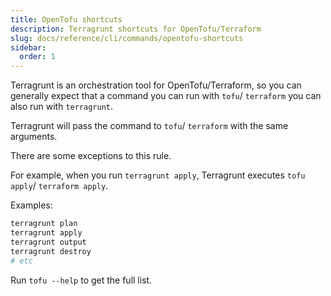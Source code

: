 ```yaml
---
title: OpenTofu shortcuts
description: Terragrunt shortcuts for OpenTofu/Terraform
slug: docs/reference/cli/commands/opentofu-shortcuts
sidebar:
  order: 1
---
```


Terragrunt is an orchestration tool for OpenTofu/Terraform, so you can generally expect that a command you can run with `tofu`/ `terraform` you can also run with `terragrunt`.

Terragrunt will pass the command to `tofu`/ `terraform` with the same arguments.

There are some exceptions to this rule.

For example, when you run `terragrunt apply`, Terragrunt executes `tofu apply`/ `terraform apply`.

Examples:

```bash
terragrunt plan
terragrunt apply
terragrunt output
terragrunt destroy
# etc
```

Run `tofu --help` to get the full list.
